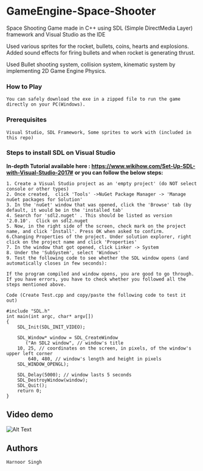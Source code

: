 # GameEngine-Space-Shooter
Space Shooting Game made in C++ using SDL (Simple DirectMedia Layer) framework and Visual Studio as the IDE

Used various sprites for the rocket, bullets, coins, hearts and explosions.
Added sound effects for firing bullets and when rocket is generating thrust.

Used Bullet shooting system, collision system, kinematic system by implementing 2D Game Engine Physics.

### How to Play

```
You can safely download the exe in a zipped file to run the game directly on your PC(Windows).

```

### Prerequisites

```
Visual Studio, SDL Framework, Some sprites to work with (included in this repo)

```

### Steps to install SDL on Visual Studio 
**In-depth Tutorial available here : https://www.wikihow.com/Set-Up-SDL-with-Visual-Studio-2017#**
**or you can follow the below steps:**

```
1. Create a Visual Studio project as an 'empty project' (do NOT select console or other types)
2. Once created,  click 'Tools' ->NuGet Package Manager -> 'Manage nuGet packages for Solution'
3. In the 'nuGet' window that was opened, click the 'Browse' tab (by default, it would be in the 'installed tab'
4. Search for 'sdl2.nuget' . This should be listed as version '2.0.10'.  Click on sdl2.nuget
5. Now, in the right side of the screen, check mark on the project name, and click 'Install'. Press OK when asked to confirm.
6.Changing Properties of the project. Under solution explorer, right click on the project name and click 'Properties'
7. In the window that got opened, click Linker -> System
8. Under the 'SubSystem', select 'Windows'
9. Test the following code to see whether the SDL window opens (and automatically closes in few seconds):

If the program compiled and window opens, you are good to go through. 
If you have errors, you have to check whether you followed all the steps mentioned above.

Code (Create Test.cpp and copy/paste the following code to test it out)

#include "SDL.h"
int main(int argc, char* argv[])
{	
	SDL_Init(SDL_INIT_VIDEO);

	SDL_Window* window = SDL_CreateWindow
       ("An SDL2 window", // window's title
	10, 25, // coordinates on the screen, in pixels, of the window's upper left corner
        640, 480, // window's length and height in pixels  
	SDL_WINDOW_OPENGL);

	SDL_Delay(5000); // window lasts 5 seconds
	SDL_DestroyWindow(window);
	SDL_Quit();
	return 0;
}
```

## Video demo
![Alt Text](https://media.giphy.com/media/BIFjLXlS2wHyuj3O6X/giphy.gif)


## Authors
```
Harnoor Singh
```


